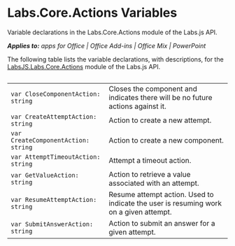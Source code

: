 
# Labs.Core.Actions Variables
Variable declarations in the Labs.Core.Actions module of the Labs.js API.

 _**Applies to:** apps for Office | Office Add-ins | Office Mix | PowerPoint_

The following table lists the variable declarations, with descriptions, for the [LabsJS.Labs.Core.Actions](../../reference/office-mix/labsjs.labs.core.actions.md) module of the Labs.js API.

## 


|||
|:-----|:-----|
| `var CloseComponentAction: string`|Closes the component and indicates there will be no future actions against it.|
| `var CreateAttemptAction: string`|Action to create a new attempt.|
| `var CreateComponentAction: string`|Action to create a new component.|
| `var AttemptTimeoutAction: string`|Attempt a timeout action.|
| `var GetValueAction: string`|Action to retrieve a value associated with an attempt.|
| `var ResumeAttemptAction: string`|Resume attempt action. Used to indicate the user is resuming work on a given attempt.|
| `var SubmitAnswerAction: string`|Action to submit an answer for a given attempt.|
